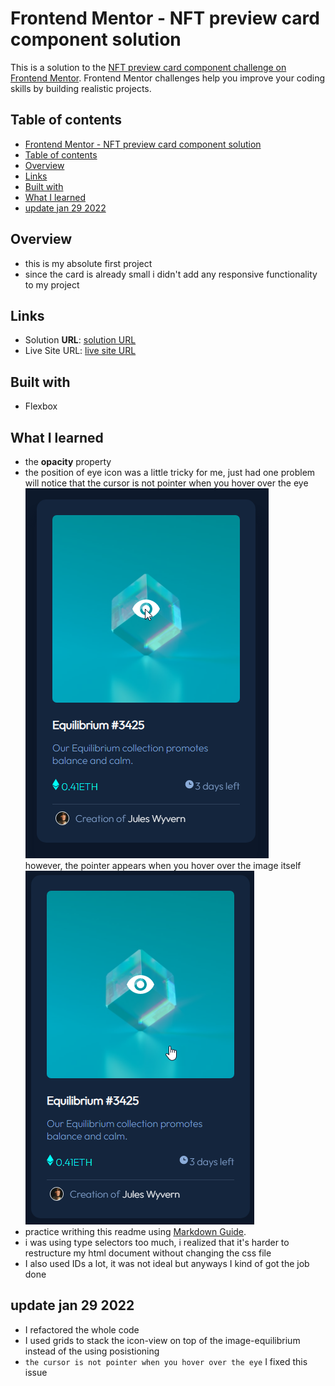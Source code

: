 # Frontend Mentor - NFT preview card component solution

This is a solution to the [NFT preview card component challenge on Frontend Mentor](https://www.frontendmentor.io/challenges/nft-preview-card-component-SbdUL_w0U). Frontend Mentor challenges help you improve your coding skills by building realistic projects.

## Table of contents

- [Frontend Mentor - NFT preview card component solution](#frontend-mentor---nft-preview-card-component-solution)
- [Table of contents](#table-of-contents)
- [Overview](#overview)
- [Links](#links)
- [Built with](#built-with)
- [What I learned](#what-i-learned)
- [update jan 29 2022](#update-jan-29-2022)

## Overview

- this is my absolute first project
- since the card is already small i didn't add any responsive functionality to my project

## Links

- Solution **URL**: [solution URL](https://github.com/momenkamal221/nft-preview-card-component-main.git)
- Live Site URL: [live site URL](https://momenkamal221.github.io/nft-preview-card-component-main/)

## Built with

- Flexbox

## What I learned

- the **opacity** property
- the position of eye icon was a little tricky for me, just had one problem will notice that the cursor is not pointer when you hover over the eye<br>
  ![](./Snag_3bb8f822.png)<br>
  however, the pointer appears when you hover over the image itself <br>
  ![](./Snag_3bb8e892.png)<br>
- practice writhing this readme using [Markdown Guide](https://www.markdownguide.org/basic-syntax/).
- i was using type selectors too much, i realized that it's harder to restructure my html document without changing the css file
- I also used IDs a lot, it was not ideal but anyways I kind of got the job done

## update jan 29 2022

- I refactored the whole code
- I used grids to stack the icon-view on top of the image-equilibrium instead of the using posistioning
- `the cursor is not pointer when you hover over the eye` I fixed this issue

